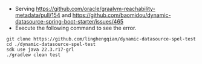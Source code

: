- Serving https://github.com/oracle/graalvm-reachability-metadata/pull/154
  and https://github.com/baomidou/dynamic-datasource-spring-boot-starter/issues/465
- Execute the following command to see the error.
```shell
git clone https://github.com/linghengqian/dynamic-datasource-spel-test
cd ./dynamic-datasource-spel-test
sdk use java 22.3.r17-grl
./gradlew clean test
```
